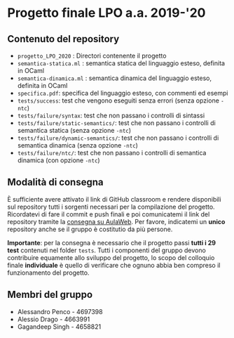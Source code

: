 # Progetto finale LPO a.a. 2019-'20

## Contenuto del repository

* `progetto_LPO_2020` : Directori contenente il progetto
* `semantica-statica.ml` : semantica statica del linguaggio esteso, definita in OCaml
* `semantica-dinamica.ml` : semantica dinamica del linguaggio esteso, definita in OCaml
* `specifica.pdf`: specifica del linguaggio esteso, con commenti ed esempi
* `tests/success`: test che vengono eseguiti senza errori (senza opzione `-ntc`)
* `tests/failure/syntax`: test che non passano i controlli di sintassi 
* `tests/failure/static-semantics/`: test che non passano i controlli di semantica statica (senza opzione `-ntc`)
* `tests/failure/dynamic-semantics/`: test che non passano i controlli di semantica dinamica (senza opzione `-ntc`)
* `tests/failure/ntc/`: test che non passano i controlli di semantica dinamica (con opzione `-ntc`)

## Modalità di consegna

È sufficiente avere attivato il link di GitHub classroom e rendere disponibili sul repository tutti i sorgenti necessari
per la compilazione del progetto. Ricordatevi di fare il commit e push finali e poi comunicatemi il link
del repository tramite la [consegna su AulaWeb](https://2019.aulaweb.unige.it/mod/assign/view.php?id=20793). 
Per favore, indicatemi un **unico** repository anche se il gruppo è costitutio da più persone.

**Importante**: per la consegna è necessario che il progetto passi **tutti i 29 test** contenuti nel folder `tests`.
Tutti i componenti del gruppo devono contribuire equamente allo sviluppo del progetto, lo scopo del colloquio finale **individuale**
è quello di verificare che ognuno abbia ben compreso il funzionamento del progetto.

## Membri del gruppo

* Alessandro Penco - 4697398
* Alessio Drago - 4663991
* Gagandeep Singh - 4658821

